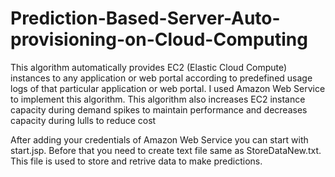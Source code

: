 # Prediction-Based-Server-Auto-provisioning-on-Cloud-Computing
This algorithm automatically provides EC2 (Elastic Cloud Compute) instances to any application or web portal according to predefined usage logs of that particular application or web portal. I used Amazon Web Service to implement this algorithm. This algorithm also increases EC2 instance capacity during demand spikes to maintain performance and decreases capacity during lulls to reduce cost


After adding your credentials of Amazon Web Service you can start with start.jsp. 
Before that you need to create text file same as StoreDataNew.txt. This file is used to store and retrive data to make predictions.
